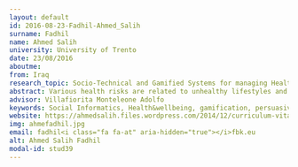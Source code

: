 ```yaml
---
layout: default 
id: 2016-08-23-Fadhil-Ahmed_Salih
surname: Fadhil
name: Ahmed Salih
university: University of Trento
date: 23/08/2016
aboutme: 
from: Iraq
research_topic: Socio-Technical and Gamified Systems for managing Health and Wellbeing
abstract: Various health risks are related to unhealthy lifestyles and poor dietary habits. A number of pathologies due to these health risk behaviors represent a serious challenge, resulting in disabling or life-threatening repercussions. People struggle to adhere to dietary requirements, exercise, and lifestyle recommendations. Additionally, decreased motivation results in a probability of negative health implications. This study evaluates existing technologies used to have users adhere to sustained healthy behavior. We investigate persuasive technology and gamification strategies to reinforce users in exercising and healthy food substitution. We intend to develop a model to be used in creating-producing widgets to persuade people change their lifestyle. Subsequently, our model facilitates a sustained diet management plan supported by healthcare experts to intervene in the activity, only when necessary.
advisor: Villafiorita Monteleone Adolfo
keywords: Social Informatics, Health&wellbeing, gamification, persuasive technology, tailored approaches, diet plan
website: https://ahmedsalih.files.wordpress.com/2014/12/curriculum-vitae-14-28-36.pdf
img: ahmefadhil.jpg
email: fadhil<i class="fa fa-at" aria-hidden="true"></i>fbk.eu
alt: Ahmed Salih Fadhil
modal-id: stud39
---
```


